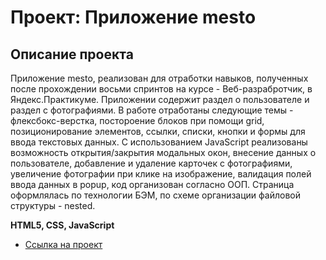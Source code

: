 # Проект: Приложение mesto 

## Описание проекта
Приложение mesto, реализован для отработки навыков, полученных после прохождении восьми спринтов на курсе - Веб-разрабротчик, в Яндекс.Практикуме. Приложении содержит раздел о пользователе и раздел с фотографиями. В работе отработаны следующие темы - флексбокс-верстка, постороение блоков при помощи grid, позиционирование элементов, ссылки, списки, кнопки и формы для ввода текстовых данных. С использованием JavaScript реализованы возможность открытия/закрытия модальных окон, внесение данных о пользователе, добавление и удаление карточек с фотографиями, увеличение фотографии при клике на изображение, валидация полей ввода данных в popup, код организован согласно ООП. Страница оформлялась по технологии БЭМ, по схеме организации файловой структуры - nested.

**HTML5, CSS, JavaScript**

* [Ссылка на проект](https://afrantsuzskaya.github.io/mesto/index.html)